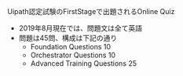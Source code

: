 Uipath認定試験のFirstStageで出題されるOnline Quiz

- 2019年8月現在では、問題文は全て英語
- 問題は45問、構成は下記の通り
  - Foundation Questions 10
  - Orchestrator Questions 10
  - Advanced Training Questions 25
